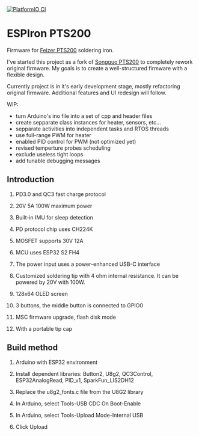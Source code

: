 [![PlatformIO CI](https://github.com/vortigont/ESPIron-PTS200/actions/workflows/pio_build.yml/badge.svg)](https://github.com/vortigont/ESPIron-PTS200/actions/workflows/pio_build.yml)

# ESPIron PTS200

Firmware for [Feizer PTS200](https://www.aliexpress.com/store/1102411999) soldering iron.

I've started this project as a fork of [Songguo PTS200](https://github.com/Eddddddddy/Songguo-PTS200) to completely rework original firmware.
My goals is to create a well-structured firmware with a flexible design.

Currently project is in it's early development stage, mostly refactoring original firmware. Additional features and UI redesign will follow.

WIP:
 - turn Arduino's ino file into a set of cpp and header files
 - create sepparate class instances for heater, sensors, etc...
 - sepparate activities into independent tasks and RTOS threads
 - use full-range PWM for heater
 - enabled PID control for PWM (not optimized yet)
 - revised temperture probes scheduling
 - exclude useless tight loops
 - add tunable debugging messages


## Introduction
1. PD3.0 and QC3 fast charge protocol

2. 20V 5A 100W maximum power
<!-- 内置IMU，用于休眠检测 -->
3. Built-in IMU for sleep detection
<!-- PD协议芯片使用CH224K -->
4. PD protocol chip uses CH224K
<!-- MOSFET支持30V 12A -->
5. MOSFET supports 30V 12A
<!-- MCU使用ESP32 S2 FH4 -->
6. MCU uses ESP32 S2 FH4
<!-- 电源输入使用功率加强的USB-C接口 -->
7. The power input uses a power-enhanced USB-C interface
<!-- 定制的4欧姆内阻的烙铁头 -->
8. Customized soldering tip with 4 ohm internal resistance. It can be powered by 20V with 100W.
<!-- 128x64 OLED screen -->
9. 128x64 OLED screen
<!-- 3个按键，中间的按键与GPIO0相连 -->
10. 3 buttons, the middle button is connected to GPIO0
<!-- MSC 模式的固件升级，闪存盘模式 -->
11. MSC firmware upgrade, flash disk mode
<!-- 带有便携式的尖端保护盖 -->
12. With a portable tip cap

<!-- 构建方法 -->
## Build method
<!-- Arduino with ESP32 环境 -->
1. Arduino with ESP32 environment
<!-- 安装依赖库 -->
2. Install dependent libraries: Button2, U8g2, QC3Control, ESP32AnalogRead, PID_v1, SparkFun_LIS2DH12
<!-- 从U8G2库中替换u8g2_fonts.c文件 -->
3. Replace the u8g2_fonts.c file from the U8G2 library
<!-- 在Arduino 中选择Tools- USB CDC On Boot- Enable -->
4. In Arduino, select Tools-USB CDC On Boot-Enable
<!-- 在Arduino 中选择Tools-Upload Mode- Internal USB -->
5. In Arduino, select Tools-Upload Mode-Internal USB
<!-- 点击上传 -->
6. Click Upload